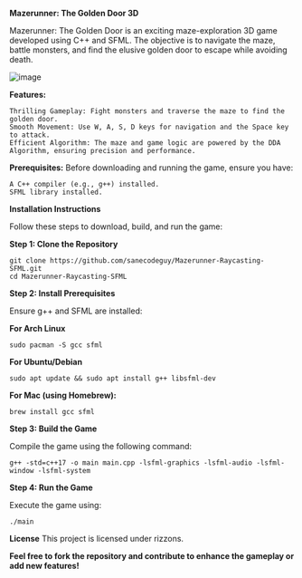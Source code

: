 **Mazerunner: The Golden Door 3D**


Mazerunner: The Golden Door is an exciting maze-exploration 3D game developed using C++ and SFML. The objective is to navigate the maze, battle monsters, and find the elusive golden door to escape while avoiding death.

![image](https://github.com/user-attachments/assets/4d386ce8-4b5d-4605-b421-d8c98414067b)

**Features:**

    Thrilling Gameplay: Fight monsters and traverse the maze to find the golden door.
    Smooth Movement: Use W, A, S, D keys for navigation and the Space key to attack.
    Efficient Algorithm: The maze and game logic are powered by the DDA Algorithm, ensuring precision and performance.

**Prerequisites:**
Before downloading and running the game, ensure you have:

    A C++ compiler (e.g., g++) installed.
    SFML library installed.

**Installation Instructions**

Follow these steps to download, build, and run the game:

**Step 1: Clone the Repository**

    git clone https://github.com/sanecodeguy/Mazerunner-Raycasting-SFML.git
    cd Mazerunner-Raycasting-SFML

**Step 2: Install Prerequisites**

Ensure g++ and SFML are installed:

 **For Arch Linux**

    sudo pacman -S gcc sfml

**For Ubuntu/Debian**

    sudo apt update && sudo apt install g++ libsfml-dev

**For Mac (using Homebrew):**

    brew install gcc sfml

**Step 3: Build the Game**

Compile the game using the following command:

    g++ -std=c++17 -o main main.cpp -lsfml-graphics -lsfml-audio -lsfml-window -lsfml-system

**Step 4: Run the Game**

Execute the game using:

    ./main

**License**
This project is licensed under rizzons.

**Feel free to fork the repository and contribute to enhance the gameplay or add new features!**
